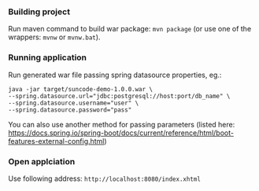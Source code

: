 ### Building project
Run maven command to build war package: `mvn package` (or use one of the wrappers: `mvnw` or `mvnw.bat`).

### Running application
Run generated war file passing spring datasource properties, eg.:
```
java -jar target/suncode-demo-1.0.0.war \
--spring.datasource.url="jdbc:postgresql://host:port/db_name" \
--spring.datasource.username="user" \
--spring.datasource.password="pass"
```
You can also use another method for passing parameters (listed here: https://docs.spring.io/spring-boot/docs/current/reference/html/boot-features-external-config.html)

### Open applciation
Use following address: `http://localhost:8080/index.xhtml`
